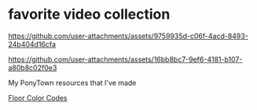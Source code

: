 # favorite video collection
https://github.com/user-attachments/assets/9759935d-c06f-4acd-8493-24b404d16cfa


https://github.com/user-attachments/assets/16bb8bc7-9ef6-4181-b107-a80b8c02f0e3



My PonyTown resources that I've made

[Floor Color Codes](https://rentry.co/ponytown-color-codes)



